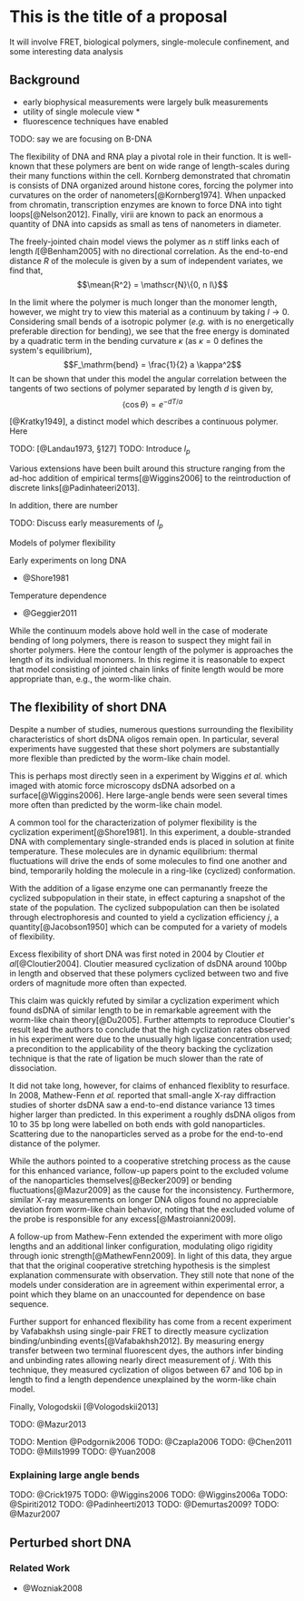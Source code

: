 # This is the title of a proposal

It will involve FRET, biological polymers, single-molecule
confinement, and some interesting data analysis

## Background

 * early biophysical measurements were largely bulk measurements
 * utility of single molecule view
   * 
 * fluorescence techniques have enabled 

TODO: say we are focusing on B-DNA

The flexibility of DNA and RNA play a pivotal role in their
function. It is well-known that these polymers are bent on wide range of
length-scales during their many functions within the cell.
Kornberg demonstrated that chromatin is consists of DNA organized
around histone cores, forcing the polymer into curvatures on the order
of nanometers[@Kornberg1974]. When unpacked from chromatin,
transcription enzymes are known to force DNA into tight
loops[@Nelson2012]. Finally, virii are known to pack an
enormous a quantity of DNA into capsids as small as tens of nanometers
in diameter.

The freely-jointed chain model views the polymer as $n$ stiff
links each of length $l$[@Benham2005] with no directional
correlation. As the end-to-end distance $R$ of the molecule is given
by a sum of independent variates, we find that,
$$\mean{R^2} = \mathscr{N}\{0, n l\}$$

In the limit where the polymer is much longer than the monomer length,
however, we might try to view this material as a continuum
by taking $l \rightarrow 0$. Considering small bends of a isotropic
polymer (*e.g.* with is no energetically preferable direction for
bending), we see that the free energy is dominated by a quadratic term
in the bending curvature $\kappa$ (as $\kappa=0$ defines the
system's equilibrium),
$$F_\mathrm{bend} = \frac{1}{2} a \kappa^2$$
It can be shown that under this model the angular correlation between the
tangents of two sections of polymer separated by length $d$ is given by,
$$ \langle \cos\theta \rangle = e^{-d T / a} $$



[@Kratky1949], a distinct
model which describes a continuous polymer. Here 


TODO: [@Landau1973, §127]
TODO: Introduce $l_p$

Various extensions have been built around this structure ranging from
the ad-hoc addition of empirical terms[@Wiggins2006] to the 
reintroduction of discrete links[@Padinhateeri2013].

In addition, there are number

TODO: Discuss early measurements of $l_p$

Models of polymer flexibility

Early experiments on long DNA
 * @Shore1981

Temperature dependence
 * @Geggier2011

While the continuum models above hold well in the case of moderate
bending of long polymers, there is reason to suspect they might fail
in shorter polymers. Here the contour length of the polymer is
approaches the length of its individual monomers. In this regime it is
reasonable to expect that model consisting of jointed chain links of
finite length would be more appropriate than, e.g., the worm-like chain.

## The flexibility of short DNA

Despite a number of studies, numerous questions surrounding the
flexibility characteristics of short dsDNA oligos remain open. In
particular, several experiments have suggested that these short
polymers are substantially more flexible than predicted by the
worm-like chain model.

This is perhaps most directly seen in a experiment by Wiggins *et al.*
which imaged with atomic force microscopy dsDNA adsorbed on a
surface[@Wiggins2006]. Here large-angle bends were seen several times
more often than predicted by the worm-like chain model.

A common tool for the characterization of polymer flexibility is the
cyclization experiment[@Shore1981].
In this experiment, a double-stranded DNA with
complementary single-stranded ends is placed in solution at finite
temperature. These molecules are in dynamic equilibrium: thermal
fluctuations will drive the ends of some molecules to find one another
and bind, temporarily holding the molecule in a ring-like (cyclized)
conformation.

With the addition of a ligase enzyme one can permanantly freeze the
cyclized subpopulation in their state, in effect capturing a snapshot
of the state of the population. The cyclized subpopulation can then be
isolated through electrophoresis and counted to yield a cyclization
efficiency $j$, a quantity[@Jacobson1950] which can be computed for a
variety of models of flexibility.

<!-- Cloutier -->
Excess flexibility of short DNA was first noted in 2004 by Cloutier *et
al*[@Cloutier2004]. Cloutier measured cyclization of dsDNA around
100bp in length and observed that these polymers cyclized between two
and five orders of magnitude more often than expected.

<!-- Du -->
This claim was quickly refuted by similar a cyclization experiment
which found dsDNA of similar length to be in remarkable agreement with
the worm-like chain theory[@Du2005]. Further attempts to reproduce
Cloutier's result lead the authors to conclude that the high
cyclization rates observed in his experiment were due to the unusually
high ligase concentration used; a precondition to the applicability of
the theory backing the cyclization technique is that the rate of
ligation be much slower than the rate of dissociation.

<!-- Mathew-Fenn -->
It did not take long, however, for claims of enhanced flexiblity to
resurface. In 2008, Mathew-Fenn *et al.* reported that small-angle X-ray
diffraction studies of shorter dsDNA saw a end-to-end distance
variance 13 times higher larger than predicted. In this experiment a
roughly dsDNA oligos from 10 to 35 bp long were labelled on both ends
with gold nanoparticles. Scattering due to the nanoparticles served as
a probe for the end-to-end distance of the polymer.

<!-- Mathewe-Fenn refutations -->
While the authors pointed to a cooperative stretching process as the
cause for this enhanced variance, follow-up papers point to the
excluded volume of the nanoparticles themselves[@Becker2009] or
bending fluctuations[@Mazur2009] as the cause for the inconsistency.
Furthermore, similar X-ray measurements on longer DNA oligos found no
appreciable deviation from worm-like chain behavior, noting that the
excluded volume of the probe is responsible for any
excess[@Mastroianni2009].

<!-- Mathewe-Fenn response -->
A follow-up from Mathew-Fenn extended the experiment with more oligo
lengths and an additional linker configuration, modulating oligo
rigidity through ionic strength[@MathewFenn2009]. In light of this
data, they argue that that the original cooperative stretching
hypothesis is the simplest explanation commensurate with
observation. They still note that none of the models under
consideration are in agreement within experimental error, a point
which they blame on an unaccounted for dependence on base sequence.

<!-- Vafabakhsh -->
Further support for enhanced flexibility has come from a recent
experiment by Vafabakhsh using single-pair FRET to directly measure
cyclization binding/unbinding events[@Vafabakhsh2012]. By measuring
energy transfer between two terminal fluorescent dyes, the authors 
infer binding and unbinding rates allowing nearly direct measurement
of $j$. With this technique, they measured cyclization of oligos
between 67 and 106 bp in length to find a length dependence
unexplained by the worm-like chain model.

<!-- Vologodskii -->
Finally, Vologodskii
[@Vologodskii2013]

<!-- Mazur -->
TODO: @Mazur2013

TODO: Mention @Podgornik2006
TODO: @Czapla2006
TODO: @Chen2011
TODO: @Mills1999
TODO: @Yuan2008

### Explaining large angle bends

TODO: @Crick1975
TODO: @Wiggins2006
TODO: @Wiggins2006a
TODO: @Spiriti2012
TODO: @Padinheerti2013
TODO: @Demurtas2009?
TODO: @Mazur2007

## Perturbed short DNA

### Related Work

 * @Wozniak2008

